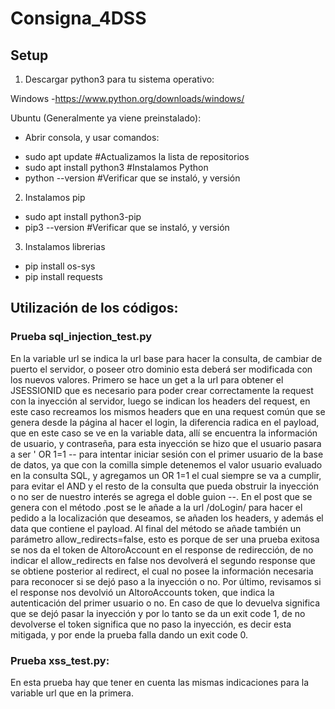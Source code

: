 # Consigna_4DSS
## Setup
1) Descargar python3 para tu sistema operativo:

Windows -https://www.python.org/downloads/windows/

Ubuntu (Generalmente ya viene preinstalado):
- Abrir consola, y usar comandos: 
* sudo apt update #Actualizamos la lista de repositorios
* sudo apt install python3 #Instalamos Python
* python --version #Verificar que se instaló, y versión

2) Instalamos pip
* sudo apt install python3-pip
* pip3 --version #Verificar que se instaló, y versión

3) Instalamos librerias
* pip install os-sys
* pip install requests

## Utilización de los códigos:

### Prueba sql_injection_test.py
En la variable url se indica la url base para hacer la consulta, de cambiar de puerto el servidor, o poseer otro dominio esta deberá ser modificada con los nuevos valores.
Primero se hace un get a la url para obtener el JSESSIONID que es necesario para poder crear correctamente la request con la inyección al servidor, luego se indican los headers del request, en este caso recreamos los mismos headers que en una request común que se genera desde la página al hacer el login, la diferencia radica en el payload, que en este caso se ve en la variable data, allí se encuentra la información de usuario, y contraseña, para esta inyección se hizo que el usuario pasara a ser ' OR 1=1 -- para intentar iniciar sesión con el primer usuario de la base de datos, ya que con la comilla simple detenemos el valor usuario evaluado en la consulta SQL, y agregamos un OR 1=1 el cual siempre se va a cumplir, para evitar el AND y el resto de la consulta que pueda obstruir la inyección o no ser de nuestro interés se agrega el doble guion --. En el post que se genera con el método .post se le añade a la url /doLogin/ para hacer el pedido a la localización que deseamos, se añaden los headers, y además el data que contiene el payload. Al final del método se añade también un parámetro allow_redirects=false, esto es porque de ser una prueba exitosa se nos da el token de AltoroAccount en el response de redirección, de no indicar el allow_redirects en false nos devolverá el segundo response que se obtiene posterior al redirect, el cual no posee la información necesaria para reconocer si se dejó paso a la inyección o no. Por último, revisamos si el response nos devolvió un AltoroAccounts token, que indica la autenticación del primer usuario o no. En caso de que lo devuelva significa que se dejó pasar la inyección y por lo tanto se da un exit code 1, de no devolverse el token significa que no paso la inyección, es decir esta mitigada, y por ende la prueba falla dando un exit code 0.

### Prueba xss_test.py:
En esta prueba hay que tener en cuenta las mismas indicaciones para la variable url que en la primera.

